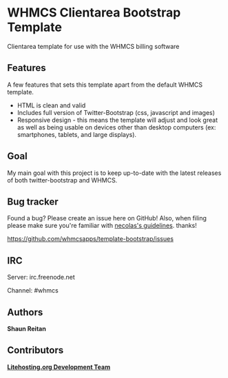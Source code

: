 WHMCS Clientarea Bootstrap Template
=============

Clientarea template for use with the WHMCS billing software


Features
-----------

A few features that sets this template apart from the default WHMCS template.

* HTML is clean and valid
* Includes full version of Twitter-Bootstrap (css, javascript and images)
* Responsive design - this means the template will adjust and look great as well as being usable on devices other than desktop computers (ex: smartphones, tablets, and large displays).


Goal
-----------

My main goal with this project is to keep up-to-date with the latest releases of both twitter-bootstrap and WHMCS.


Bug tracker
-----------

Found a bug? Please create an issue here on GitHub! Also, when filing please make sure you're familiar with [necolas's guidelines](https://github.com/necolas/issue-guidelines). thanks!

https://github.com/whmcsapps/template-bootstrap/issues


IRC
---

Server: irc.freenode.net

Channel: #whmcs


Authors
-------

**Shaun Reitan**

Contributors
-------

**[Litehosting.org Development Team](http://www.litehosting.org)**